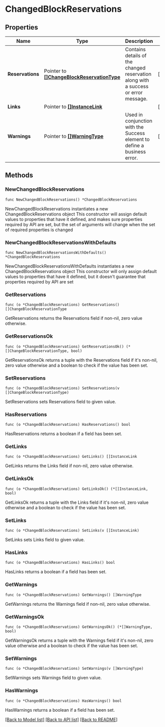 # ChangedBlockReservations

## Properties

Name | Type | Description | Notes
------------ | ------------- | ------------- | -------------
**Reservations** | Pointer to [**[]ChangeBlockReservationType**](ChangeBlockReservationType.md) | Contains details of the changed reservation along with a success or error message. | [optional] 
**Links** | Pointer to [**[]InstanceLink**](InstanceLink.md) |  | [optional] 
**Warnings** | Pointer to [**[]WarningType**](WarningType.md) | Used in conjunction with the Success element to define a business error. | [optional] 

## Methods

### NewChangedBlockReservations

`func NewChangedBlockReservations() *ChangedBlockReservations`

NewChangedBlockReservations instantiates a new ChangedBlockReservations object
This constructor will assign default values to properties that have it defined,
and makes sure properties required by API are set, but the set of arguments
will change when the set of required properties is changed

### NewChangedBlockReservationsWithDefaults

`func NewChangedBlockReservationsWithDefaults() *ChangedBlockReservations`

NewChangedBlockReservationsWithDefaults instantiates a new ChangedBlockReservations object
This constructor will only assign default values to properties that have it defined,
but it doesn't guarantee that properties required by API are set

### GetReservations

`func (o *ChangedBlockReservations) GetReservations() []ChangeBlockReservationType`

GetReservations returns the Reservations field if non-nil, zero value otherwise.

### GetReservationsOk

`func (o *ChangedBlockReservations) GetReservationsOk() (*[]ChangeBlockReservationType, bool)`

GetReservationsOk returns a tuple with the Reservations field if it's non-nil, zero value otherwise
and a boolean to check if the value has been set.

### SetReservations

`func (o *ChangedBlockReservations) SetReservations(v []ChangeBlockReservationType)`

SetReservations sets Reservations field to given value.

### HasReservations

`func (o *ChangedBlockReservations) HasReservations() bool`

HasReservations returns a boolean if a field has been set.

### GetLinks

`func (o *ChangedBlockReservations) GetLinks() []InstanceLink`

GetLinks returns the Links field if non-nil, zero value otherwise.

### GetLinksOk

`func (o *ChangedBlockReservations) GetLinksOk() (*[]InstanceLink, bool)`

GetLinksOk returns a tuple with the Links field if it's non-nil, zero value otherwise
and a boolean to check if the value has been set.

### SetLinks

`func (o *ChangedBlockReservations) SetLinks(v []InstanceLink)`

SetLinks sets Links field to given value.

### HasLinks

`func (o *ChangedBlockReservations) HasLinks() bool`

HasLinks returns a boolean if a field has been set.

### GetWarnings

`func (o *ChangedBlockReservations) GetWarnings() []WarningType`

GetWarnings returns the Warnings field if non-nil, zero value otherwise.

### GetWarningsOk

`func (o *ChangedBlockReservations) GetWarningsOk() (*[]WarningType, bool)`

GetWarningsOk returns a tuple with the Warnings field if it's non-nil, zero value otherwise
and a boolean to check if the value has been set.

### SetWarnings

`func (o *ChangedBlockReservations) SetWarnings(v []WarningType)`

SetWarnings sets Warnings field to given value.

### HasWarnings

`func (o *ChangedBlockReservations) HasWarnings() bool`

HasWarnings returns a boolean if a field has been set.


[[Back to Model list]](../README.md#documentation-for-models) [[Back to API list]](../README.md#documentation-for-api-endpoints) [[Back to README]](../README.md)


